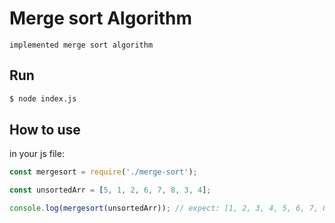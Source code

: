# Merge sort Algorithm 
    implemented merge sort algorithm

## Run

```bash
$ node index.js
```
## How to use
in your js file:

```javascript
const mergesort = require('./merge-sort');

const unsortedArr = [5, 1, 2, 6, 7, 8, 3, 4];

console.log(mergesort(unsortedArr)); // expect: [1, 2, 3, 4, 5, 6, 7, 8]
```
